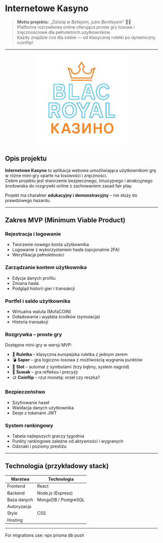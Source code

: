 
# Internetowe Kasyno

> **Motto projektu:** *„Dzisiaj w Betlejem, jutro Bentleyem”* 🚗💨  
> Platforma rozrywkowa online oferująca proste gry losowe i zręcznościowe dla pełnoletnich użytkowników.  
> Każdy znajdzie coś dla siebie — od klasycznej ruletki po dynamiczny coinflip!

---

<p align="center">
  <img src="./design/logo_prototype.jpeg" alt="kasyno logo" width="300">
</p>




## Opis projektu

**Internetowe Kasyno** to aplikacja webowa umożliwiająca użytkownikom grę w różne mini-gry oparte na losowości i zręczności.  
Celem projektu jest stworzenie bezpiecznego, intuicyjnego i atrakcyjnego środowiska do rozgrywki online z zachowaniem zasad fair play.

Projekt ma charakter **edukacyjny i demonstracyjny** – nie służy do prawdziwego hazardu.

---

## Zakres MVP (Minimum Viable Product)


### Rejestracja i logowanie
- Tworzenie nowego konta użytkownika  
- Logowanie z wykorzystaniem hasła (opcjonalnie 2FA)  
- Weryfikacja pełnoletności

### Zarządzanie kontem użytkownika
- Edycja danych profilu  
- Zmiana hasła  
- Podgląd historii gier i transakcji  

### Portfel i saldo użytkownika
- Wirtualna waluta (MufaCOIN)  
- Doładowanie i wypłata środków (symulacja)  
- Historia transakcji  

### Rozgrywka – proste gry
Dostępne mini-gry w wersji MVP:
- 🎲 **Ruletka** – klasyczna europejska ruletka z jednym zerem  
- 💣 **Saper** – gra logiczno-losowa z możliwością wygrania punktów  
- 🎰 **Slot** – automat z symbolami (trzy bębny, system nagród)  
- 🎯 **Suwak** – gra refleksu i precyzji  
- 🪙 **Coinflip** – rzut monetą: orzeł czy reszka?

### Bezpieczeństwo
- Szyfrowanie haseł
- Walidacja danych użytkownika  
- Sesje z tokenami JWT  

### System rankingowy
- Tabela najlepszych graczy tygodnia  
- Punkty rankingowe zależne od aktywności i wygranych  
- Odznaki i poziomy prestiżu  

---

## Technologia (przykładowy stack)

| Warstwa | Technologia |
|----------|--------------|
| Frontend | React |
| Backend  | Node.js (Express) |
| Baza danych | MongoDB / PostgreSQL |
| Autoryzacja  |
| Style | CSS |
| Hosting |

---

For migrations use: npx prisma db push


